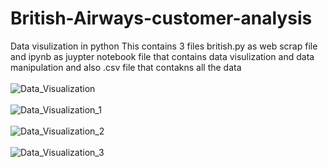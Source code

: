 # British-Airways-customer-analysis
Data visulization in python
This contains 3 files british.py as web scrap file and ipynb as juypter notebook file that contains data visulization and data manipulation and also .csv file that contakns all the data
<br>
<br>
![Data_Visualization](https://github.com/Tahashayan/British-Airways-customer-analysis/assets/127018267/39447008-8805-4197-ba73-cd402f3099c5)
<br><br>
![Data_Visualization_1](https://github.com/Tahashayan/British-Airways-customer-analysis/assets/127018267/1d6dafc5-f597-4edb-94d1-0fb603fd65aa)
<br><br>
![Data_Visualization_2](https://github.com/Tahashayan/British-Airways-customer-analysis/assets/127018267/b24f59e4-4bb2-46f5-a40b-c8c617233325)
<br><br>
![Data_Visualization_3](https://github.com/Tahashayan/British-Airways-customer-analysis/assets/127018267/ad0a84f0-67e1-473c-b7b8-1b91880ece6f)

